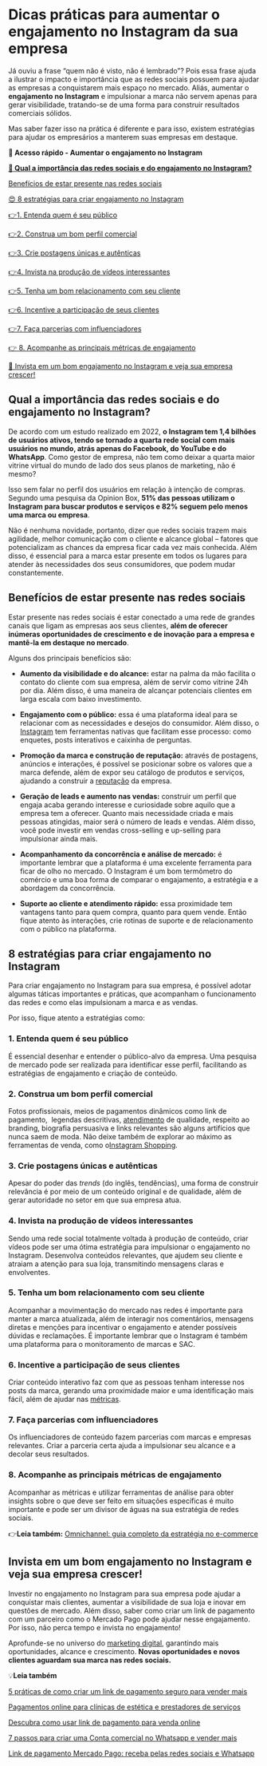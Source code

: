 # Dicas práticas para aumentar o engajamento no Instagram da sua empresa

Já ouviu a frase “quem não é visto, não é lembrado”? Pois essa frase ajuda a ilustrar o impacto e importância que as redes sociais possuem para ajudar as empresas a conquistarem mais espaço no mercado. Aliás, aumentar o **engajamento no Instagram** e impulsionar a marca não servem apenas para gerar visibilidade, tratando-se de uma forma para construir resultados comerciais sólidos.

Mas saber fazer isso na prática é diferente e para isso, existem estratégias para ajudar os empresários a manterem suas empresas em destaque.

**💙 Acesso rápido - Aumentar o engajamento no Instagram**

**[🤔 Qual a importância das redes sociais e do engajamento no Instagram?](#A)**

[Benefícios de estar presente nas redes sociais](#B)

[😍 8 estratégias para criar engajamento no Instagram](#C)

[](#D)[👉](#K)[1. Entenda quem é seu público](#D)

[](#E)[👉](#K)[2. Construa um bom perfil comercial](#E)

[](#F)[👉](#K)[3. Crie postagens únicas e autênticas](#F)

[](#G)[👉](#K)[4. Invista na produção de vídeos interessantes](#G)

[](#H)[👉](#K)[5. Tenha um bom relacionamento com seu cliente](#H)

[](#I)[👉](#K)[6. Incentive a participação de seus clientes](#I)

[](#J)[👉](#K)[7. Faça parcerias com influenciadores](#J)

[👉 8. Acompanhe as principais métricas de engajamento](#K)

[💙 Invista em um bom engajamento no Instagram e veja sua empresa crescer!](#L)

[](#)
## Qual a importância das redes sociais e do engajamento no Instagram?

De acordo com um estudo realizado em 2022, **o Instagram tem 1,4 bilhões de usuários ativos, tendo se tornado a quarta rede social com mais usuários no mundo, atrás apenas do Facebook, do YouTube e do WhatsApp**. Como gestor de empresa, não tem como deixar a quarta maior vitrine virtual do mundo de lado dos seus planos de marketing, não é mesmo?

Isso sem falar no perfil dos usuários em relação à intenção de compras. Segundo uma pesquisa da Opinion Box, **51% das pessoas utilizam o Instagram para buscar produtos e serviços e 82% seguem pelo menos uma marca ou empresa**.

Não é nenhuma novidade, portanto, dizer que redes sociais trazem mais agilidade, melhor comunicação com o cliente e alcance global – fatores que potencializam as chances da empresa ficar cada vez mais conhecida. Além disso, é essencial para a marca estar presente em todos os lugares para atender às necessidades dos seus consumidores, que podem mudar constantemente.

[](#)
## Benefícios de estar presente nas redes sociais

Estar presente nas redes sociais é estar conectado a uma rede de grandes canais que ligam as empresas aos seus clientes, **além de oferecer inúmeras oportunidades de crescimento e de inovação para a empresa e mantê-la em destaque no mercado**.

Alguns dos principais benefícios são:

- **Aumento da visibilidade e do alcance:** estar na palma da mão facilita o contato do cliente com sua empresa, além de servir como vitrine 24h por dia. Além disso, é uma maneira de alcançar potenciais clientes em larga escala com baixo investimento.

- **Engajamento com o público:** essa é uma plataforma ideal para se relacionar com as necessidades e desejos do consumidor. Além disso, o [Instagram](https://meubolso.mercadopago.com.br/vender-pelo-instagram-os-maiores-desafios-e-como-supera-los) tem ferramentas nativas que facilitam esse processo: como enquetes, posts interativos e caixinha de perguntas.

- **Promoção da marca e construção de reputação:** através de postagens, anúncios e interações, é possível se posicionar sobre os valores que a marca defende, além de expor seu catálogo de produtos e serviços, ajudando a construir a [reputação](https://meubolso.mercadopago.com.br/como-ter-uma-boa-reputacao-online) da empresa.

- **Geração de leads e aumento nas vendas:** construir um perfil que engaja acaba gerando interesse e curiosidade sobre aquilo que a empresa tem a oferecer. Quanto mais necessidade criada e mais pessoas atingidas, maior será o número de leads e vendas. Além disso, você pode investir em vendas cross-selling e up-selling para impulsionar ainda mais. 

- **Acompanhamento da concorrência e análise de mercado:** é importante lembrar que a plataforma é uma excelente ferramenta para ficar de olho no mercado. O Instagram é um bom termômetro do comércio e uma boa forma de comparar o engajamento, a estratégia e a abordagem da concorrência.

- **Suporte ao cliente e atendimento rápido:** essa proximidade tem vantagens tanto para quem compra, quanto para quem vende. Então fique atento às interações, crie rotinas de suporte e de relacionamento com o público na plataforma.

[](#)
## 8 estratégias para criar engajamento no Instagram

Para criar engajamento no Instagram para sua empresa, é possível adotar algumas táticas importantes e práticas, que acompanham o funcionamento das redes e como elas impulsionam a marca e as vendas.

Por isso, fique atento a estratégias como:

[](#)
### 1. Entenda quem é seu público

É essencial desenhar e entender o público-alvo da empresa. Uma pesquisa de mercado pode ser realizada para identificar esse perfil, facilitando as estratégias de engajamento e criação de conteúdo.

[](#)
### 2. Construa um bom perfil comercial

Fotos profissionais, meios de pagamentos dinâmicos como link de pagamento,  legendas descritivas, [atendimento](https://meubolso.mercadopago.com.br/estrategias-multicanais-atendimento-ao-cliente) de qualidade, respeito ao branding, biografia persuasiva e links relevantes são alguns artifícios que nunca saem de moda. Não deixe também de explorar ao máximo as ferramentas de venda, como o[Instagram Shopping](https://meubolso.mercadopago.com.br/instagram-shopping).

[](#)
### 3. Crie postagens únicas e autênticas

Apesar do poder das *trends* (do inglês, tendências), uma forma de construir relevância é por meio de um conteúdo original e de qualidade, além de gerar autoridade no setor em que sua empresa atua.

[](#)
### 4. Invista na produção de vídeos interessantes

Sendo uma rede social totalmente voltada à produção de conteúdo, criar vídeos pode ser uma ótima estratégia para impulsionar o engajamento no Instagram. Desenvolva conteúdos relevantes, que ajudem seu cliente e atraiam a atenção para sua loja, transmitindo mensagens claras e envolventes.

[](#)
### 5. Tenha um bom relacionamento com seu cliente

Acompanhar a movimentação do mercado nas redes é importante para manter a marca atualizada, além de interagir nos comentários, mensagens diretas e menções para incentivar o engajamento e atender possíveis dúvidas e reclamações. É importante lembrar que o Instagram é também uma plataforma para o monitoramento de marcas e SAC.

[](#)
### 6. Incentive a participação de seus clientes

Criar conteúdo interativo faz com que as pessoas tenham interesse nos posts da marca, gerando uma proximidade maior e uma identificação mais fácil, além de ajudar nas [métricas](https://meubolso.mercadopago.com.br/metricas-no-varejo).

[](#)
### 7. Faça parcerias com influenciadores

Os influenciadores de conteúdo fazem parcerias com marcas e empresas relevantes. Criar a parceria certa ajuda a impulsionar seu alcance e a decolar seus resultados.

[](#)
### 8. Acompanhe as principais métricas de engajamento

Acompanhar as métricas e utilizar ferramentas de análise para obter insights sobre o que deve ser feito em situações específicas é muito importante e pode ser um divisor de águas na sua estratégia de redes sociais.

👉**Leia também:** [Omnichannel: guia completo da estratégia no e-commerce](https://meubolso.mercadopago.com.br/guia-do-omnichannel-para-ecommerce)

[](#)
## Invista em um bom engajamento no Instagram e veja sua empresa crescer!

Investir no engajamento no Instagram para sua empresa pode ajudar a conquistar mais clientes, aumentar a visibilidade de sua loja e inovar em questões de mercado. Além disso, saber como criar um link de pagamento com um parceiro como o Mercado Pago pode ajudar nesse engajamento.  Por isso, não perca tempo e invista no engajamento!

Aprofunde-se no universo do [marketing digital](https://meubolso.mercadopago.com.br/calendario-2023-eventos-e-commerce-marketing-digital), garantindo mais oportunidades, alcance e crescimento. **Novas oportunidades e novos clientes aguardam sua marca nas redes sociais.**

💡**Leia também**

[5 práticas de como criar um link de pagamento seguro para vender mais](https://meubolso.mercadopago.com.br/como-criar-um-link-de-pagamento-seguro)

[Pagamentos online para clínicas de estética e prestadores de serviços](https://meubolso.mercadopago.com.br/como-o-link-de-pagamento-ajuda-prestadores-de-servicos)

[Descubra como usar link de pagamento para venda online](https://meubolso.mercadopago.com.br/como-funciona-o-link-pagamento-para-venda-online)

[7 passos para criar uma Conta comercial no Whatsapp e vender mais](https://meubolso.mercadopago.com.br/7-passos-para-criar-uma-conta-comercial-no-whatsapp-e-vender-mais)

[Link de pagamento Mercado Pago: receba pelas redes sociais e Whatsapp](https://meubolso.mercadopago.com.br/receber-por-posts-no-instagram-mensagens-no-celular-e-e-mails-tudo-o-que-o-link-de-pagamento-do-mercado-pago-oferece-para-voce)